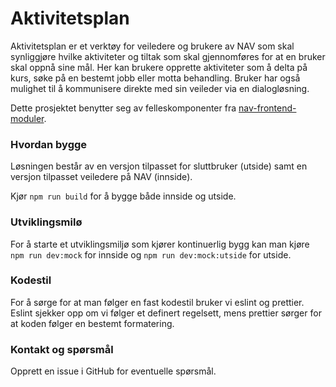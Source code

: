 # Aktivitetsplan 

Aktivitetsplan er et verktøy for veiledere og brukere av NAV som skal synliggjøre hvilke aktiviteter og tiltak som skal
gjennomføres for at en bruker skal oppnå sine mål. Her kan brukere opprette aktiviteter som å delta på kurs, søke 
på en bestemt jobb eller motta behandling. Bruker har også mulighet til å kommunisere direkte med sin veileder via en dialogløsning.  

Dette prosjektet benytter seg av felleskomponenter fra [nav-frontend-moduler](https://github.com/navikt/nav-frontend-moduler).

### Hvordan bygge

Løsningen består av en versjon tilpasset for sluttbruker (utside) samt en versjon tilpasset veiledere på NAV (innside).

Kjør `npm run build` for å bygge både innside og utside.

### Utviklingsmilø

For å starte et utviklingsmiljø som kjører kontinuerlig bygg kan man kjøre `npm run dev:mock` for innside og 
`npm run dev:mock:utside` for utside.

### Kodestil

For å sørge for at man følger en fast kodestil bruker vi eslint og prettier. Eslint
sjekker opp om vi følger et definert regelsett, mens prettier sørger for at koden
følger en bestemt formatering.

### Kontakt og spørsmål

Opprett en issue i GitHub for eventuelle spørsmål.
